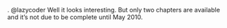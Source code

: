 <!--
id: 228278105
link: http://kevinisom.info/post/228278105/lazycoder-well-it-looks-interesting-but-only
slug: lazycoder-well-it-looks-interesting-but-only
date: Sat Oct 31 2009 10:59:30 GMT+1300 (NZDT)
raw: {"blog_name":"kevinisom","id":228278105,"post_url":"http://kevinisom.info/post/228278105/lazycoder-well-it-looks-interesting-but-only","slug":"lazycoder-well-it-looks-interesting-but-only","type":"text","date":"2009-10-30 21:59:30 GMT","timestamp":1256939970,"state":"published","format":"html","reblog_key":"1CrzzPSg","tags":[],"short_url":"http://tmblr.co/Zw68YyDcpzP","highlighted":[],"feed_item":"http://twitter.com/kev_nz/statuses/5297853343","from_feed_id":"650289","note_count":0,"title":null,"body":"<p>. @lazycoder Well it looks interesting. But only two chapters are available and it&#8217;s not due to be complete until May 2010.</p>"}
publish: 2009-10-031
tags: 
title: null
-->


. @lazycoder Well it looks interesting. But only two chapters are
available and it’s not due to be complete until May 2010.


